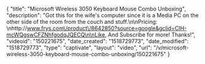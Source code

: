 {
    "title": "Microsoft Wireless 3050 Keyboard Mouse Combo Unboxing",
    "description": "Got this for the wife's computer since it is a Media PC on the other side of the room from the couch and stuff.\n\nPricing: \nhttp:\/\/www.frys.com\/product\/8642850?source=google&gclid=CIH-mcWQgswCFZNhfgodqJQECQ\n\nLike, And Subscribe for more! Thanks!",
    "videoid": "150221675",
    "date_created": "1518729773",
    "date_modified": "1518729773",
    "type": "captivate",
    "layout": "video",
    "url": "\/v\/microsoft-wireless-3050-keyboard-mouse-combo-unboxing\/150221675"
}